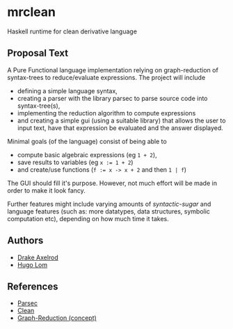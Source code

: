 # mrclean

Haskell runtime for clean derivative language

<!-- <img src="./assets/giphy.gif" width="100%" height="100%" /> -->

## Proposal Text
A Pure Functional language implementation relying on graph-reduction of syntax-trees 
to reduce/evaluate expressions. The project will include
* defining a simple language syntax, 
* creating a parser with the library parsec to parse source code into syntax-tree(s),
* implementing the reduction algorithm to compute expressions
* and creating a simple gui (using a suitable library) that allows the user to 
    input text, have that expression be evaluated and the answer displayed.

Minimal goals (of the language) consist of being able to
* compute basic algebraic expressions (eg `1 + 2`),
* save results to variables (eg `x := 1 + 2`)
* and create/use functions (`f := x -> x + 2` and then `1 | f`)

The GUI should fill it's purpose. However, not much effort will be 
made in order to make it look fancy.

Further features might include varying amounts of *syntactic-sugar* and
language features (such as: more datatypes, data structures, symbolic computation etc),
depending on how much time it takes.

## Authors

- [Drake Axelrod](https://draxel.io)
- [Hugo Lom](https://bit.ly/2xwTlrb)


## References
- [Parsec](https://hackage.haskell.org/package/parsec)
- [Clean](https://en.wikipedia.org/wiki/Clean_(programming_language))
- [Graph-Reduction (concept)](https://en.wikipedia.org/wiki/Graph_reduction)
